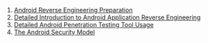1. [Android Reverse Engineering Preparation](https://www.freebuf.com/articles/endpoint/169110.html)
2. [Detailed Introduction to Android Application Reverse Engineering](https://www.freebuf.com/articles/endpoint/352931.html)
3. [Detailed Android Penetration Testing Tool Usage](https://www.freebuf.com/sectool/182152.html)
4. [The Android Security Model](https://www.synacktiv.com/sites/default/files/2023-04/thcon23_The_Android_Security_Model.pdf)
